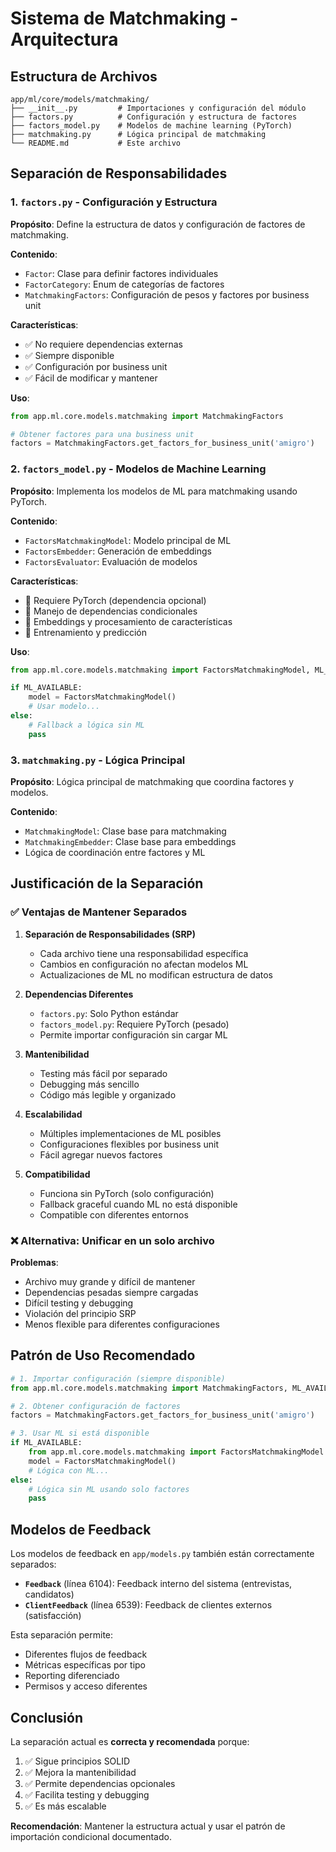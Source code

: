 # Sistema de Matchmaking - Arquitectura

## Estructura de Archivos

```
app/ml/core/models/matchmaking/
├── __init__.py         # Importaciones y configuración del módulo
├── factors.py          # Configuración y estructura de factores
├── factors_model.py    # Modelos de machine learning (PyTorch)
├── matchmaking.py      # Lógica principal de matchmaking
└── README.md           # Este archivo
```

## Separación de Responsabilidades

### 1. `factors.py` - Configuración y Estructura
**Propósito**: Define la estructura de datos y configuración de factores de matchmaking.

**Contenido**:
- `Factor`: Clase para definir factores individuales
- `FactorCategory`: Enum de categorías de factores
- `MatchmakingFactors`: Configuración de pesos y factores por business unit

**Características**:
- ✅ No requiere dependencias externas
- ✅ Siempre disponible
- ✅ Configuración por business unit
- ✅ Fácil de modificar y mantener

**Uso**:
```python
from app.ml.core.models.matchmaking import MatchmakingFactors

# Obtener factores para una business unit
factors = MatchmakingFactors.get_factors_for_business_unit('amigro')
```

### 2. `factors_model.py` - Modelos de Machine Learning
**Propósito**: Implementa los modelos de ML para matchmaking usando PyTorch.

**Contenido**:
- `FactorsMatchmakingModel`: Modelo principal de ML
- `FactorsEmbedder`: Generación de embeddings
- `FactorsEvaluator`: Evaluación de modelos

**Características**:
- 🔧 Requiere PyTorch (dependencia opcional)
- 🔧 Manejo de dependencias condicionales
- 🔧 Embeddings y procesamiento de características
- 🔧 Entrenamiento y predicción

**Uso**:
```python
from app.ml.core.models.matchmaking import FactorsMatchmakingModel, ML_AVAILABLE

if ML_AVAILABLE:
    model = FactorsMatchmakingModel()
    # Usar modelo...
else:
    # Fallback a lógica sin ML
    pass
```

### 3. `matchmaking.py` - Lógica Principal
**Propósito**: Lógica principal de matchmaking que coordina factores y modelos.

**Contenido**:
- `MatchmakingModel`: Clase base para matchmaking
- `MatchmakingEmbedder`: Clase base para embeddings
- Lógica de coordinación entre factores y ML

## Justificación de la Separación

### ✅ Ventajas de Mantener Separados

1. **Separación de Responsabilidades (SRP)**
   - Cada archivo tiene una responsabilidad específica
   - Cambios en configuración no afectan modelos ML
   - Actualizaciones de ML no modifican estructura de datos

2. **Dependencias Diferentes**
   - `factors.py`: Solo Python estándar
   - `factors_model.py`: Requiere PyTorch (pesado)
   - Permite importar configuración sin cargar ML

3. **Mantenibilidad**
   - Testing más fácil por separado
   - Debugging más sencillo
   - Código más legible y organizado

4. **Escalabilidad**
   - Múltiples implementaciones de ML posibles
   - Configuraciones flexibles por business unit
   - Fácil agregar nuevos factores

5. **Compatibilidad**
   - Funciona sin PyTorch (solo configuración)
   - Fallback graceful cuando ML no está disponible
   - Compatible con diferentes entornos

### ❌ Alternativa: Unificar en un solo archivo

**Problemas**:
- Archivo muy grande y difícil de mantener
- Dependencias pesadas siempre cargadas
- Difícil testing y debugging
- Violación del principio SRP
- Menos flexible para diferentes configuraciones

## Patrón de Uso Recomendado

```python
# 1. Importar configuración (siempre disponible)
from app.ml.core.models.matchmaking import MatchmakingFactors, ML_AVAILABLE

# 2. Obtener configuración de factores
factors = MatchmakingFactors.get_factors_for_business_unit('amigro')

# 3. Usar ML si está disponible
if ML_AVAILABLE:
    from app.ml.core.models.matchmaking import FactorsMatchmakingModel
    model = FactorsMatchmakingModel()
    # Lógica con ML...
else:
    # Lógica sin ML usando solo factores
    pass
```

## Modelos de Feedback

Los modelos de feedback en `app/models.py` también están correctamente separados:

- **`Feedback`** (línea 6104): Feedback interno del sistema (entrevistas, candidatos)
- **`ClientFeedback`** (línea 6539): Feedback de clientes externos (satisfacción)

Esta separación permite:
- Diferentes flujos de feedback
- Métricas específicas por tipo
- Reporting diferenciado
- Permisos y acceso diferentes

## Conclusión

La separación actual es **correcta y recomendada** porque:

1. ✅ Sigue principios SOLID
2. ✅ Mejora la mantenibilidad
3. ✅ Permite dependencias opcionales
4. ✅ Facilita testing y debugging
5. ✅ Es más escalable

**Recomendación**: Mantener la estructura actual y usar el patrón de importación condicional documentado. 